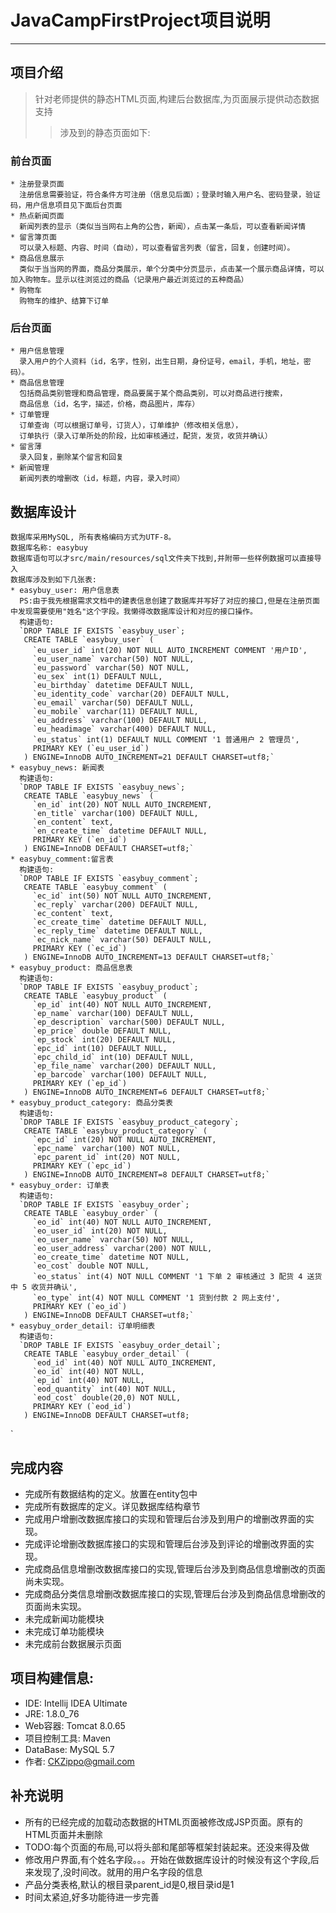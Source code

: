 # JavaCampFirstProject项目说明
***

## 项目介绍
>  针对老师提供的静态HTML页面,构建后台数据库,为页面展示提供动态数据支持
>> 涉及到的静态页面如下:

###  前台页面
    * 注册登录页面
      注册信息需要验证，符合条件方可注册（信息见后面）；登录时输入用户名、密码登录，验证码，用户信息项目见下面后台页面
    * 热点新闻页面
      新闻列表的显示（类似当当网右上角的公告，新闻），点击某一条后，可以查看新闻详情
    * 留言簿页面
      可以录入标题、内容、时间（自动），可以查看留言列表（留言，回复，创建时间）。
    * 商品信息展示
      类似于当当网的界面，商品分类展示，单个分类中分页显示，点击某一个展示商品详情，可以加入购物车。显示以往浏览过的商品（记录用户最近浏览过的五种商品）
    * 购物车
      购物车的维护、结算下订单
      
### 后台页面
    * 用户信息管理
      录入用户的个人资料（id，名字，性别，出生日期，身份证号，email，手机，地址，密码）。
    * 商品信息管理
      包括商品类别管理和商品管理，商品要属于某个商品类别，可以对商品进行搜索，
      商品信息（id，名字，描述，价格，商品图片，库存）
    * 订单管理
      订单查询（可以根据订单号，订货人），订单维护（修改相关信息），
      订单执行（录入订单所处的阶段，比如审核通过，配货，发货，收货并确认）
    * 留言薄
      录入回复，删除某个留言和回复
    * 新闻管理
      新闻列表的增删改（id，标题，内容，录入时间）
      
## 数据库设计
    数据库采用MySQL, 所有表格编码方式为UTF-8。
    数据库名称: easybuy
    数据库语句可以才src/main/resources/sql文件夹下找到,并附带一些样例数据可以直接导入
    数据库涉及到如下几张表:
    * easybuy_user: 用户信息表
      PS:由于我先根据需求文档中的建表信息创建了数据库并写好了对应的接口,但是在注册页面中发现需要使用"姓名"这个字段。我懒得改数据库设计和对应的接口操作。
      构建语句: 
      `DROP TABLE IF EXISTS `easybuy_user`;
       CREATE TABLE `easybuy_user` (
         `eu_user_id` int(20) NOT NULL AUTO_INCREMENT COMMENT '用户ID',
         `eu_user_name` varchar(50) NOT NULL,
         `eu_password` varchar(50) NOT NULL,
         `eu_sex` int(1) DEFAULT NULL,
         `eu_birthday` datetime DEFAULT NULL,
         `eu_identity_code` varchar(20) DEFAULT NULL,
         `eu_email` varchar(50) DEFAULT NULL,
         `eu_mobile` varchar(11) DEFAULT NULL,
         `eu_address` varchar(100) DEFAULT NULL,
         `eu_headimage` varchar(400) DEFAULT NULL,
         `eu_status` int(1) DEFAULT NULL COMMENT '1 普通用户 2 管理员',
         PRIMARY KEY (`eu_user_id`)
       ) ENGINE=InnoDB AUTO_INCREMENT=21 DEFAULT CHARSET=utf8;`
    * easybuy_news: 新闻表
      构建语句:
      `DROP TABLE IF EXISTS `easybuy_news`;
       CREATE TABLE `easybuy_news` (
         `en_id` int(20) NOT NULL AUTO_INCREMENT,
         `en_title` varchar(100) DEFAULT NULL,
         `en_content` text,
         `en_create_time` datetime DEFAULT NULL,
         PRIMARY KEY (`en_id`)
       ) ENGINE=InnoDB DEFAULT CHARSET=utf8;`
    * easybuy_comment:留言表
      构建语句:
      `DROP TABLE IF EXISTS `easybuy_comment`;
       CREATE TABLE `easybuy_comment` (
         `ec_id` int(50) NOT NULL AUTO_INCREMENT,
         `ec_reply` varchar(200) DEFAULT NULL,
         `ec_content` text,
         `ec_create_time` datetime DEFAULT NULL,
         `ec_reply_time` datetime DEFAULT NULL,
         `ec_nick_name` varchar(50) DEFAULT NULL,
         PRIMARY KEY (`ec_id`)
       ) ENGINE=InnoDB AUTO_INCREMENT=13 DEFAULT CHARSET=utf8;`
    * easybuy_product: 商品信息表
      构建语句:
      `DROP TABLE IF EXISTS `easybuy_product`;
       CREATE TABLE `easybuy_product` (
         `ep_id` int(40) NOT NULL AUTO_INCREMENT,
         `ep_name` varchar(100) DEFAULT NULL,
         `ep_description` varchar(500) DEFAULT NULL,
         `ep_price` double DEFAULT NULL,
         `ep_stock` int(20) DEFAULT NULL,
         `epc_id` int(10) DEFAULT NULL,
         `epc_child_id` int(10) DEFAULT NULL,
         `ep_file_name` varchar(200) DEFAULT NULL,
         `ep_barcode` varchar(100) DEFAULT NULL,
         PRIMARY KEY (`ep_id`)
       ) ENGINE=InnoDB AUTO_INCREMENT=6 DEFAULT CHARSET=utf8;`
    * easybuy_product_category: 商品分类表
      构建语句:
      `DROP TABLE IF EXISTS `easybuy_product_category`;
       CREATE TABLE `easybuy_product_category` (
         `epc_id` int(20) NOT NULL AUTO_INCREMENT,
         `epc_name` varchar(100) NOT NULL,
         `epc_parent_id` int(20) NOT NULL,
         PRIMARY KEY (`epc_id`)
       ) ENGINE=InnoDB AUTO_INCREMENT=8 DEFAULT CHARSET=utf8;`
    * easybuy_order: 订单表
      构建语句:
      `DROP TABLE IF EXISTS `easybuy_order`;
       CREATE TABLE `easybuy_order` (
         `eo_id` int(40) NOT NULL AUTO_INCREMENT,
         `eo_user_id` int(20) NOT NULL,
         `eo_user_name` varchar(50) NOT NULL,
         `eo_user_address` varchar(200) NOT NULL,
         `eo_create_time` datetime NOT NULL,
         `eo_cost` double NOT NULL,
         `eo_status` int(4) NOT NULL COMMENT '1 下单 2 审核通过 3 配货 4 送货中 5 收货并确认',
         `eo_type` int(4) NOT NULL COMMENT '1 货到付款 2 网上支付',
         PRIMARY KEY (`eo_id`)
       ) ENGINE=InnoDB DEFAULT CHARSET=utf8;`
    * easybuy_order_detail: 订单明细表
      构建语句:
      `DROP TABLE IF EXISTS `easybuy_order_detail`;
       CREATE TABLE `easybuy_order_detail` (
         `eod_id` int(40) NOT NULL AUTO_INCREMENT,
         `eo_id` int(40) NOT NULL,
         `ep_id` int(40) NOT NULL,
         `eod_quantity` int(40) NOT NULL,
         `eod_cost` double(20,0) NOT NULL,
         PRIMARY KEY (`eod_id`)
       ) ENGINE=InnoDB DEFAULT CHARSET=utf8;
`
      
## 完成内容
   * 完成所有数据结构的定义。放置在entity包中
   * 完成所有数据库的定义。详见数据库结构章节
   * 完成用户增删改数据库接口的实现和管理后台涉及到用户的增删改界面的实现。
   * 完成评论增删改数据库接口的实现和管理后台涉及到评论的增删改界面的实现。
   * 完成商品信息增删改数据库接口的实现,管理后台涉及到商品信息增删改的页面尚未实现。
   * 完成商品分类信息增删改数据库接口的实现,管理后台涉及到商品信息增删改的页面尚未实现。
   * 未完成新闻功能模块
   * 未完成订单功能模块
   * 未完成前台数据展示页面

## 项目构建信息:
  * IDE: Intellij IDEA Ultimate
  * JRE: 1.8.0_76
  * Web容器: Tomcat 8.0.65
  * 项目控制工具: Maven
  * DataBase: MySQL 5.7
  * 作者: CKZippo@gmail.com

## 补充说明
   * 所有的已经完成的加载动态数据的HTML页面被修改成JSP页面。原有的HTML页面并未删除
   * TODO:每个页面的布局,可以将头部和尾部等框架封装起来。还没来得及做
   * 修改用户界面,有个姓名字段。。。开始在做数据库设计的时候没有这个字段,后来发现了,没时间改。就用的用户名字段的信息
   * 产品分类表格,默认的根目录parent_id是0,根目录id是1
   * 时间太紧迫,好多功能待进一步完善
      
    





        
